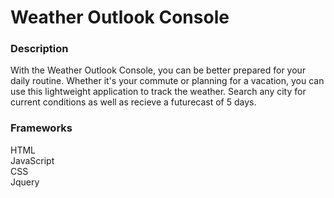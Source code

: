 # Weather Outlook Console

### Description
With the Weather Outlook Console, you can be better prepared for your daily routine. Whether it's your commute or planning for a vacation, you can use this lightweight application to track the weather. Search any city for current conditions as well as recieve a futurecast of 5 days.

### Frameworks
HTML  
JavaScript  
CSS  
Jquery
